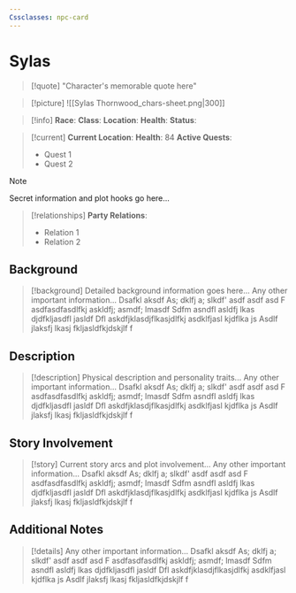 ```yaml
---
Cssclasses: npc-card
---
```


# Sylas

> [!quote]
> "Character's memorable quote here"

> [!picture]
> ![[Sylas Thornwood_chars-sheet.png|300]]

> [!info]
> **Race**: 
> **Class**: 
> **Location**: 
> **Health**:
> **Status**: 

> [!current]
> **Current Location**: 
> **Health**: 84
> **Active Quests**:
> - Quest 1
> - Quest 2

> [!note]
> Secret information and plot hooks go here...

> [!relationships]
> **Party Relations**:
> - Relation 1
> - Relation 2


## Background
> [!background]
> Detailed background information goes here...
> Any other important information...
> Dsafkl aksdf
> As; dklfj a; slkdf' asdf asdf asd
> F asdfasdfasdlfkj askldfj; asmdf; lmasdf
> Sdfm asndfl asldfj lkas djdfkljasdfl jasldf
> Dfl askdfjklasdjflkasjdlfkj asdklfjasl kjdflka js
> Asdlf jlaksfj lkasj fkljasldfkjdskjlf f


## Description
> [!description]
> Physical description and personality traits...
> Any other important information...
> Dsafkl aksdf
> As; dklfj a; slkdf' asdf asdf asd
> F asdfasdfasdlfkj askldfj; asmdf; lmasdf
> Sdfm asndfl asldfj lkas djdfkljasdfl jasldf
> Dfl askdfjklasdjflkasjdlfkj asdklfjasl kjdflka js
> Asdlf jlaksfj lkasj fkljasldfkjdskjlf f


## Story Involvement
> [!story]
> Current story arcs and plot involvement...
> Any other important information...
> Dsafkl aksdf
> As; dklfj a; slkdf' asdf asdf asd
> F asdfasdfasdlfkj askldfj; asmdf; lmasdf
> Sdfm asndfl asldfj lkas djdfkljasdfl jasldf
> Dfl askdfjklasdjflkasjdlfkj asdklfjasl kjdflka js
> Asdlf jlaksfj lkasj fkljasldfkjdskjlf f


## Additional Notes
> [!details]
> Any other important information...
> Dsafkl aksdf
> As; dklfj a; slkdf' asdf asdf asd
> F asdfasdfasdlfkj askldfj; asmdf; lmasdf
> Sdfm asndfl asldfj lkas djdfkljasdfl jasldf
> Dfl askdfjklasdjflkasjdlfkj asdklfjasl kjdflka js
> Asdlf jlaksfj lkasj fkljasldfkjdskjlf f
> 






```

```